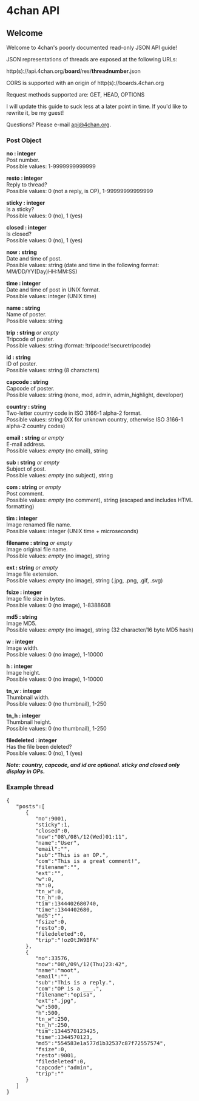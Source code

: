 4chan API
=========

## Welcome ##

Welcome to 4chan's poorly documented read-only JSON API guide!

JSON representations of threads are exposed at the following URLs:

http(s)://api.4chan.org/**board**/res/**threadnumber**.json

CORS is supported with an origin of http(s)://boards.4chan.org

Request methods supported are: GET, HEAD, OPTIONS

I will update this guide to suck less at a later point in time. If you'd like to rewrite it, be my guest!

Questions? Please e-mail api@4chan.org.

### Post Object ###

**no : integer**  
Post number.  
Possible values: 1-9999999999999

**resto : integer**  
Reply to thread?  
Possible values: 0 (not a reply, is OP), 1-99999999999999

**sticky : integer**  
Is a sticky?  
Possible values: 0 (no), 1 (yes)

**closed : integer**  
Is closed?  
Possible values: 0 (no), 1 (yes)

**now : string**  
Date and time of post.  
Possible values: string (date and time in the following format: MM\/DD\/YY(Day)HH:MM:SS)

**time : integer**  
Date and time of post in UNIX format.  
Possible values: integer (UNIX time)

**name : string**  
Name of poster.  
Possible values: string

**trip : string** *or empty*  
Tripcode of poster.  
Possible values: string (format: !tripcode!!securetripcode)

**id : string**  
ID of poster.  
Possible values: string (8 characters)

**capcode : string**  
Capcode of poster.  
Possible values: string (none, mod, admin, admin_highlight, developer)

**country : string**  
Two-letter country code in ISO 3166-1 alpha-2 format.  
Possible values: string (XX for unknown country, otherwise ISO 3166-1 alpha-2 country codes)

**email : string** *or empty*  
E-mail address.  
Possible values: *empty* (no email), string

**sub : string** *or empty*  
Subject of post.  
Possible values: *empty* (no subject), string

**com : string** *or empty*  
Post comment.  
Possible values: *empty* (no comment), string (escaped and includes HTML formatting)

**tim : integer**  
Image renamed file name.  
Possible values: integer (UNIX time + microseconds)

**filename : string** *or empty*  
Image original file name.  
Possible values: *empty* (no image), string

**ext : string** *or empty*  
Image file extension.  
Possible values: *empty* (no image), string (.jpg, .png, .gif, .svg)

**fsize : integer**  
Image file size in bytes.  
Possible values: 0 (no image), 1-8388608

**md5 : string**  
Image MD5.  
Possible values: *empty* (no image), string (32 character/16 byte MD5 hash)

**w : integer**  
Image width.  
Possible values: 0 (no image), 1-10000

**h : integer**  
Image height.  
Possible values: 0 (no image), 1-10000

**tn\_w : integer**  
Thumbnail width.  
Possible values: 0 (no thumbnail), 1-250


**tn\_h : integer**  
Thumbnail height.  
Possible values: 0 (no thumbnail), 1-250

**filedeleted : integer**  
Has the file been deleted?  
Possible values: 0 (no), 1 (yes)


***Note: country, capcode, and id are optional. sticky and closed only display in OPs.***


### Example thread ###


<pre>
{
   "posts":[
      {
         "no":9001,
         "sticky":1,
         "closed":0,
         "now":"08\/08\/12(Wed)01:11",
         "name":"User",
         "email":"",
         "sub":"This is an OP.",
         "com":"This is a great comment!",
         "filename":"",
         "ext":"",
         "w":0,
         "h":0,
         "tn_w":0,
         "tn_h":0,
         "tim":1344402680740,
         "time":1344402680,
         "md5":"",
         "fsize":0,
         "resto":0,
         "filedeleted":0,
         "trip":"!ozOtJW9BFA"
      },
      {
         "no":33576,
         "now":"08\/09\/12(Thu)23:42",
         "name":"moot",
         "email":"",
         "sub":"This is a reply.",
         "com":"OP is a ___.",
         "filename":"opisa",
         "ext":".jpg",
         "w":500,
         "h":500,
         "tn_w":250,
         "tn_h":250,
         "tim":1344570123425,
         "time":1344570123,
         "md5":"554583e1a577d1b32537c87f72557574",
         "fsize":0,
         "resto":9001,
         "filedeleted":0,
         "capcode":"admin",
         "trip":""
      }
   ]
}
</pre>